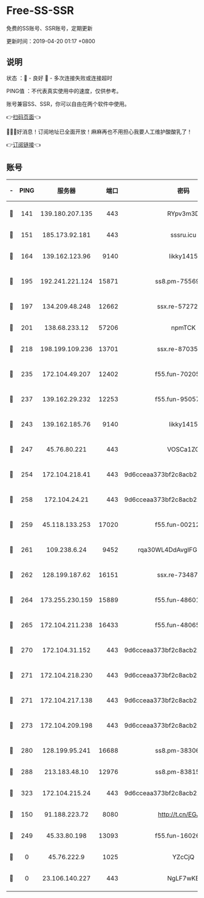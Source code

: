 # Free-SS-SSR

免费的SS账号、SSR账号，定期更新

更新时间：2019-04-20 01:17 +0800

## 说明

状态     ：🙂 - 良好 🙁 - 多次连接失败或连接超时

PING值   ：不代表真实使用中的速度，仅供参考。

账号兼容SS、SSR，你可以自由在两个软件中使用。

👉[扫码页面](https://liesauer.github.io/Free-SS-SSR/)👈

🎉🎉🎉好消息！订阅地址已全面开放！麻麻再也不用担心我要人工维护酸酸乳了！

👉[订阅链接](https://www.liesauer.net/yogurt/subscribe?ACCESS_TOKEN=DAYxR3mMaZAsaqUb)👈

## 账号

|-|PING|服务器|端口|密码|加密方式|区域|
|:----:|:----:|:-----:|-----:|:----:|:----:|:----:|
|🙂|141|139.180.207.135|443|RYpv3m3D|aes-256-cfb|JP|
|🙂|151|185.173.92.181|443|sssru.icu|rc4-md5|RU|
|🙂|164|139.162.123.96|9140|likky1415|aes-256-cfb|JP|
|🙂|195|192.241.221.124|15871|ss8.pm-75569900|aes-256-cfb|US|
|🙂|197|134.209.48.248|12662|ssx.re-57272056|aes-256-cfb|US|
|🙂|201|138.68.233.12|57206|npmTCK|rc4-md5|US|
|🙂|218|198.199.109.236|13701|ssx.re-87035242|aes-256-cfb|US|
|🙂|235|172.104.49.207|12402|f55.fun-70205364|aes-256-cfb|SG|
|🙂|237|139.162.29.232|12253|f55.fun-95057104|aes-256-cfb|SG|
|🙂|243|139.162.185.76|9140|likky1415|aes-256-cfb|DE|
|🙂|247|45.76.80.221|443|VOSCa1ZG|aes-256-cfb|DE|
|🙂|254|172.104.218.41|443|9d6cceaa373bf2c8acb22e60b6a58be6|aes-256-cfb|US|
|🙂|258|172.104.24.21|443|9d6cceaa373bf2c8acb22e60b6a58be6|aes-256-cfb|US|
|🙂|259|45.118.133.253|17020|f55.fun-00212644|aes-256-cfb|SG|
|🙂|261|109.238.6.24|9452|rqa30WL4DdAvgIFG6Fs3znzTa|aes-256-cfb|FR|
|🙂|262|128.199.187.62|16151|ssx.re-73487439|aes-256-cfb|SG|
|🙂|264|173.255.230.159|15889|f55.fun-48601779|aes-256-cfb|US|
|🙂|265|172.104.211.238|16433|f55.fun-48065491|aes-256-cfb|US|
|🙂|270|172.104.31.152|443|9d6cceaa373bf2c8acb22e60b6a58be6|aes-256-cfb|US|
|🙂|271|172.104.218.230|443|9d6cceaa373bf2c8acb22e60b6a58be6|aes-256-cfb|US|
|🙂|271|172.104.217.138|443|9d6cceaa373bf2c8acb22e60b6a58be6|aes-256-cfb|US|
|🙂|273|172.104.209.198|443|9d6cceaa373bf2c8acb22e60b6a58be6|aes-256-cfb|US|
|🙂|280|128.199.95.241|16688|ss8.pm-38306838|aes-256-cfb|SG|
|🙂|288|213.183.48.10|12976|ss8.pm-83815121|rc4-md5|RU|
|🙂|323|172.104.215.24|443|9d6cceaa373bf2c8acb22e60b6a58be6|aes-256-cfb|US|
|🙂|150|91.188.223.72|8080|http://t.cn/EGJIyrl|rc4-md5|RU|
|🙂|249|45.33.80.198|13093|f55.fun-16026235|aes-256-cfb|US|
|🙁|0|45.76.222.9|1025|YZcCjQ|rc4-md5|JP|
|🙁|0|23.106.140.227|443|NgLF7wKB|aes-256-cfb|US|
